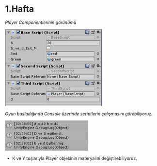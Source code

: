 # 1.Hafta
*Player Componentlerinin görünümü*

![Player objesi](images/1.hafta_0.PNG?raw=true "Player")

*Oyun başladığında Console üzerinde scriptlerin çalışmasını görebiliyoruz.*

![Console](images/1.hafta_1.PNG?raw=true "Console")

* K ve Y tuşlarıyla Player objesinin materyalini değiştirebiliyoruz. 

